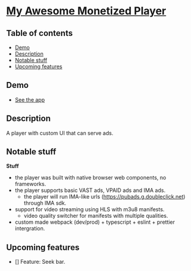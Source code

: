 # [My Awesome Monetized Player](https://www.jetfightersonline.org/)

## Table of contents

- [Demo](#demo)
- [Description](#description)
- [Notable stuff](#notable-stuff)
- [Upcoming features](#upcoming-features)

## Demo

- [See the app](https://www.jetfightersonline.org/)

## Description

A player with custom UI that can serve ads.

## Notable stuff

**Stuff**

- the player was built with native browser web components, no frameworks.
- the player supports basic VAST ads, VPAID ads and IMA ads.
	- the player will run IMA-like urls (https://pubads.g.doubleclick.net) through IMA sdk.
- support for video streaming using HLS with m3u8 manifests.
  - video quality switcher for manifests with multiple qualities.
- custom made webpack (dev/prod) + typescript + eslint + prettier intergration.


## Upcoming features

- [] Feature: Seek bar.
